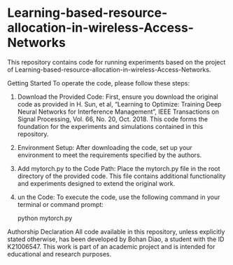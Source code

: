 # Learning-based-resource-allocation-in-wireless-Access-Networks
This repository contains code for running experiments based on the project of Learning-based-resource-allocation-in-wireless-Access-Networks. 


Getting Started
To operate the code, please follow these steps:

1. Download the Provided Code: First, ensure you download the original code as provided in H. Sun, et al, “Learning to Optimize: Training Deep Neural Networks for Interference Management”, IEEE Transactions on Signal Processing, Vol. 66, No. 20, Oct. 2018. This code forms the foundation for the experiments and simulations contained in this repository.

2. Environment Setup: After downloading the code, set up your environment to meet the requirements specified by the authors. 

3. Add mytorch.py to the Code Path: Place the mytorch.py file in the root directory of the provided code. This file contains additional functionality and experiments designed to extend the original work.

4. un the Code: To execute the code, use the following command in your terminal or command prompt:

      python mytorch.py



Authorship Declaration
All code available in this repository, unless explicitly stated otherwise, has been developed by Bohan Diao, a student with the ID K21006547. This work is part of an academic project and is intended for educational and research purposes.
